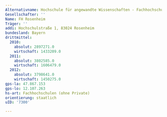 ```yaml
---
Alternativname: Hochschule für angewandte Wissenschaften - Fachhochschule Rosenheim
Gesellschafter: ''
Name: FH Rosenheim
Träger: ''
addi: Hochschulstraße 1, 83024 Rosenheim
bundesland: Bayern
drittmittel:
  2010:
    absolut: 2897271.0
    wirtschaft: 1433209.0
  2011:
    absolut: 3802585.0
    wirtschaft: 1606479.0
  2012:
    absolut: 3798641.0
    wirtschaft: 1450275.0
gps-la: 47.867.153
gps-lo: 12.107.263
hs-art: Fachhochschulen (ohne Private)
orientierung: staatlich
uID: '7300'

---
```


